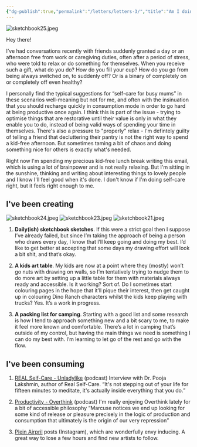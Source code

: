 ```yaml
---
{"dg-publish":true,"permalink":"/letters/letters-3/","title":"Am I doing self-care right?","tags":["letters"],"noteIcon":"","created":"2023-04-11"}
---
```


![sketchbook25.jpeg](/img/user/assets/sketchbook25.jpeg)

Hey there!

I’ve had conversations recently with friends suddenly granted a day or an afternoon free from work or caregiving duties, often after a period of stress, who were told to relax or do something for themselves. When you receive such a gift, what do you do? How do you fill your cup? How do you go from being always switched on, to suddenly off? Or is a binary of completely on or completely off even healthy?

I personally find the typical suggestions for “self-care for busy mums” in these scenarios well-meaning but not for me, and often with the insinuation that you should recharge quickly in consumption mode in order to go hard at being productive once again. I think this is part of the issue - trying to optimise things that are restorative until their value is only in what they enable you to do, instead of being valid ways of spending your time in themselves. There's also a pressure to "properly" relax - I'm defintely guilty of telling a friend that decluttering their pantry is not the right way to spend a kid-free afternoon. But sometimes taming a bit of chaos and doing something nice for others is exactly what's needed. 

Right now I'm spending my precious kid-free lunch break writing this email, which is using a lot of brainpower and is not really relaxing. But I'm sitting in the sunshine, thinking and writing about interesting things to lovely people and I know I'll feel good when it's done. I don't know if I'm doing self-care right, but it feels right enough to me.

## I've been creating
![sketchbook24.jpeg](/img/user/assets/sketchbook24.jpeg)
![sketchbook23.jpeg](/img/user/assets/sketchbook23.jpeg)
![sketchbook21.jpeg](/img/user/assets/sketchbook21.jpeg)

1. <strong>Daily(ish) sketchbook sketches</strong>. If this were a strict goal then I suppose I’ve already failed, but since I’m taking the approach of being a person who draws every day, I know that I’ll keep going and doing my best. I’d like to get better at accepting that some days my drawing effort will look a bit shit, and that’s okay.

2. <strong>A kids art table</strong>. My kids are now at a point where they (mostly) won’t go nuts with drawing on walls, so I’m tentatively trying to nudge them to do more art by setting up a little table for them with materials always ready and accessible. Is it working? Sort of. Do I sometimes start colouring pages in the hope that it’ll pique their interest, then get caught up in colouring Dino Ranch characters whilst the kids keep playing with trucks? Yes. It’s a work in progress.

3. <strong>A packing list for camping</strong>. Starting with a good list and some research is how I tend to approach something new and a bit scary to me, to make it feel more known and comfortable. There’s a lot in camping that’s outside of my control, but having the main things we need is something I can do my best with. I’m learning to let go of the rest and go with the flow.

## I've been consuming
1. [REAL Self-Care - Unladylike](https://open.spotify.com/episode/0pQCj48P6AOYCcWDcXQ8X8?si=sQkN1U8zSPG8DUUBT1gddA&t=796&dd=1&nd=1) (podcast) Interview with Dr. Pooja Lakshmin, author of Real Self-Care. <q>It's not stepping out of your life for fifteen minutes to meditate, it's actually inside everything that you do.</q>

2. [Productivity - Overthink](https://open.spotify.com/episode/1St1Qfl3DGZmNDBlCSoHMN?si=t27kzem4QKGC9Ln6FoORWg&t=1922&dd=1&nd=1) (podcast) I'm really enjoying Overthink lately for a bit of accessible philosophy <q>Marcuse notices we end up looking for some kind of release or pleasure precisely in the logic of production and consumption that ultimately is the origin of our very repression</q>

3. [Plein Airpril](https://www.instagram.com/explore/tags/pleinairpril/) posts (Instagram), which are wonderfully envy inducing. A great way to lose a few hours and find new artists to follow.
